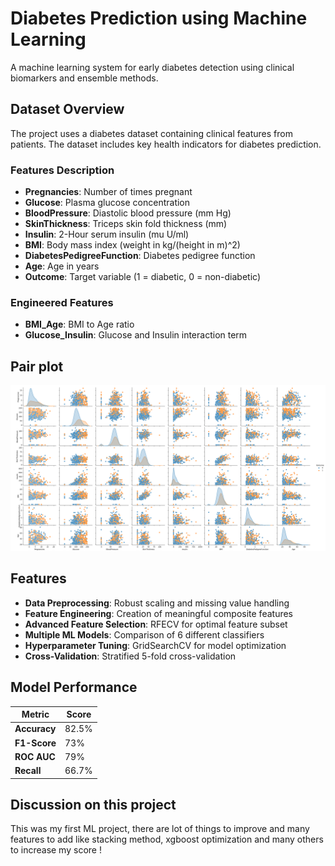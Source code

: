 # Diabetes Prediction using Machine Learning

A machine learning system for early diabetes detection using clinical biomarkers and ensemble methods.

## Dataset Overview

The project uses a diabetes dataset containing clinical features from patients. The dataset includes key health indicators for diabetes prediction.

### Features Description
- **Pregnancies**: Number of times pregnant
- **Glucose**: Plasma glucose concentration
- **BloodPressure**: Diastolic blood pressure (mm Hg)
- **SkinThickness**: Triceps skin fold thickness (mm)
- **Insulin**: 2-Hour serum insulin (mu U/ml)
- **BMI**: Body mass index (weight in kg/(height in m)^2)
- **DiabetesPedigreeFunction**: Diabetes pedigree function
- **Age**: Age in years
- **Outcome**: Target variable (1 = diabetic, 0 = non-diabetic)

### Engineered Features
- **BMI_Age**: BMI to Age ratio
- **Glucose_Insulin**: Glucose and Insulin interaction term

## Pair plot

![Pairplot](pair_plot.png)

## Features

- **Data Preprocessing**: Robust scaling and missing value handling
- **Feature Engineering**: Creation of meaningful composite features
- **Advanced Feature Selection**: RFECV for optimal feature subset
- **Multiple ML Models**: Comparison of 6 different classifiers
- **Hyperparameter Tuning**: GridSearchCV for model optimization
- **Cross-Validation**: Stratified 5-fold cross-validation

## Model Performance

| Metric | Score |
|--------|-------|
| **Accuracy** | 82.5% |
| **F1-Score** | 73% |
| **ROC AUC** | 79% |
| **Recall** | 66.7% |

## Discussion on this project

This was my first ML project, there are lot of things to improve and many features to add like stacking method, xgboost optimization and many others to increase my score !
